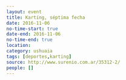 ```yaml
---
layout: event 
title: Karting, séptima fecha
date: 2016-11-06
no-time-start: true
date-end: 2016-11-06
no-time-end: true
location: 
category: ushuaia
tags: [deportes,karting]
source: http://www.surenio.com.ar/35312-2/
people: []
---
```


